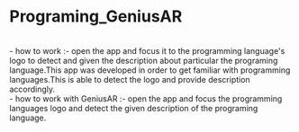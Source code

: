 # Programing_GeniusAR
<br>
- how to work :- open the app and focus it to the programming language's logo to detect and given the description about particular the programing language.This app was developed in order to get familiar with programming languages.This is able to detect the logo and provide description accordingly.<br>
- how to work with GeniusAR :- open the app and focus the programming languages logo and detect the given  description of the programing language.           

